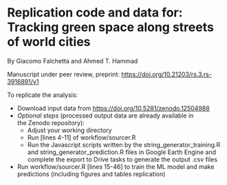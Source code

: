 # Replication code and data for: Tracking green space along streets of world cities

By Giacomo Falchetta and Ahmed T. Hammad 

Manuscript under peer review, preprint: https://doi.org/10.21203/rs.3.rs-3916891/v1

To replicate the analysis:

- Download input data from https://doi.org/10.5281/zenodo.12504988
- *Optional steps* (processed output data are already available in the Zenodo repository):
     - Adjust your working directory
     - Run [lines 4-11] of workflow/sourcer.R
     - Run the Javascript scripts written by the string_generator_training.R and string_generator_prediction.R files in Google Earth Engine and complete the export to Drive tasks to generate the output .csv files
- Run workflow/sourcer.R [lines 15-46] to train the ML model and make predictions (including figures and tables replication)
